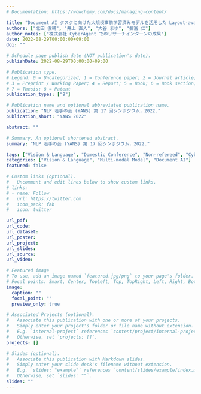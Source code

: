 ```yaml
---
# Documentation: https://wowchemy.com/docs/managing-content/

title: "Document AI タスクに向けた大規模事前学習済みモデルを活用した Layout-aware Prompting"
authors: ["北田 俊輔", "井上 直人", "大谷 まゆ", "彌冨 仁"]
author_notes: ["株式会社 CyberAgent でのリサーチインターンの成果"]
date: 2022-08-29T00:00:00+09:00
doi: ""

# Schedule page publish date (NOT publication's date).
publishDate: 2022-08-29T00:00:00+09:00

# Publication type.
# Legend: 0 = Uncategorized; 1 = Conference paper; 2 = Journal article;
# 3 = Preprint / Working Paper; 4 = Report; 5 = Book; 6 = Book section;
# 7 = Thesis; 8 = Patent
publication_types: ["9"]

# Publication name and optional abbreviated publication name.
publication: "NLP 若手の会 (YANS) 第 17 回シンポジウム，2022."
publication_short: "YANS 2022"

abstract: ""

# Summary. An optional shortened abstract.
summary: "NLP 若手の会 (YANS) 第 17 回シンポジウム，2022."

tags: ["Vision & Language", "Domestic Conference", "Non-refereed", "CyberAgent", "YANS"]
categories: ["Vision & Language", "Multi-modal Model", "Document AI"]
featured: false

# Custom links (optional).
#   Uncomment and edit lines below to show custom links.
# links:
# - name: Follow
#   url: https://twitter.com
#   icon_pack: fab
#   icon: twitter

url_pdf:
url_code:
url_dataset:
url_poster:
url_project:
url_slides:
url_source:
url_video:

# Featured image
# To use, add an image named `featured.jpg/png` to your page's folder. 
# Focal points: Smart, Center, TopLeft, Top, TopRight, Left, Right, BottomLeft, Bottom, BottomRight.
image:
  caption: ""
  focal_point: ""
  preview_only: true

# Associated Projects (optional).
#   Associate this publication with one or more of your projects.
#   Simply enter your project's folder or file name without extension.
#   E.g. `internal-project` references `content/project/internal-project/index.md`.
#   Otherwise, set `projects: []`.
projects: []

# Slides (optional).
#   Associate this publication with Markdown slides.
#   Simply enter your slide deck's filename without extension.
#   E.g. `slides: "example"` references `content/slides/example/index.md`.
#   Otherwise, set `slides: ""`.
slides: ""
---
```


